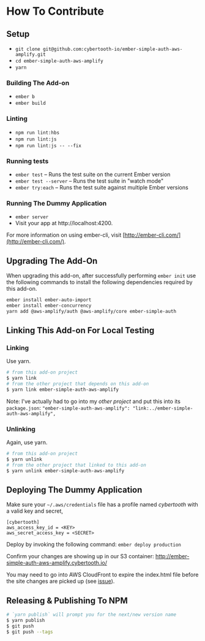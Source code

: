 # How To Contribute

## Setup

* `git clone git@github.com:cybertooth-io/ember-simple-auth-aws-amplify.git`
* `cd ember-simple-auth-aws-amplify`
* `yarn`

### Building The Add-on

* `ember b`
* `ember build`

### Linting

* `npm run lint:hbs`
* `npm run lint:js`
* `npm run lint:js -- --fix`

### Running tests

* `ember test` – Runs the test suite on the current Ember version
* `ember test --server` – Runs the test suite in "watch mode"
* `ember try:each` – Runs the test suite against multiple Ember versions

### Running The Dummy Application

* `ember server`
* Visit your app at http://localhost:4200.

For more information on using ember-cli, visit [http://ember-cli.com/](http://ember-cli.com/).

## Upgrading The Add-On

When upgrading this add-on, after successfully performing `ember init` use the following
commands to install the following dependencies required by this add-on.

```bash
ember install ember-auto-import
ember install ember-concurrency
yarn add @aws-amplify/auth @aws-amplify/core ember-simple-auth
```

## Linking This Add-on For Local Testing

### Linking

Use yarn.

```bash
# from this add-on project
$ yarn link
# from the other project that depends on this add-on
$ yarn link ember-simple-auth-aws-amplify
```

Note: I've actually had to go into my _other project_ and put this into its `package.json`:
`"ember-simple-auth-aws-amplify": "link:../ember-simple-auth-aws-amplify",`

### Unlinking

Again, use yarn.

```bash
# from this add-on project
$ yarn unlink
# from the other project that linked to this add-on
$ yarn unlink ember-simple-auth-aws-amplify
```

## Deploying The Dummy Application

Make sure your `~/.aws/credentials` file has a profile named _cybertooth_ 
with a valid key and secret,

```
[cybertooth]
aws_access_key_id = <KEY>
aws_secret_access_key = <SECRET>
```

Deploy by invoking the following command: `ember deploy production`

Confirm your changes are showing up in our S3 container: http://ember-simple-auth-aws-amplify.cybertooth.io/

You may need to go into AWS CloudFront to expire the index.html file before the site 
changes are picked up (see [issue](https://github.com/cybertoothca/ember-cli-text-support-mixins/issues/29)).

## Releasing & Publishing To NPM

```bash
# `yarn publish` will prompt you for the next/new version name
$ yarn publish
$ git push
$ git push --tags
```
